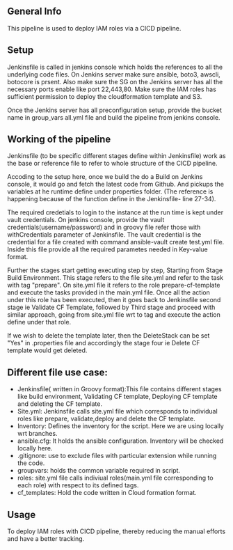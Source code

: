 ## General Info
This pipeline is used to deploy IAM roles via a CICD pipeline.  

## Setup
Jenkinsfile is called in jenkins console which holds the references to all the underlying code files.
On Jenkins server make sure ansible, boto3, awscli, botocore is prsent. Also make sure the SG on the Jenkins server has all the necessary ports enable like  port 22,443,80. Make sure the IAM roles has sufficient permission to deploy the cloudformation template and S3. 

Once the Jenkins server has all preconfiguration setup, provide the bucket name in group_vars all.yml file and build the pipeline from jenkins console. 

## Working of the pipeline
Jenkinsfile  (to be specific different stages define within Jenkinsfile) work as the base or reference file to refer to whole structure of the CICD pipeline.

Accoding to the setup here, once we build the do a Build on Jenkins console, it would go and fetch the latest code from Github. And pickups the variables at he runtime define under properties folder. 
(The reference is happening because of the function define in the Jenkinsfile- line 27-34).

The required credetials to login to the instance at the run time is kept under vault credentials. On jenkins console, provide the vault credentials(username/password) and in groovy file refer those with withCredentials parameter of Jenkinsfile. The vault credential is the credential for a file created with command ansible-vault create test.yml file. Inside this file provide all the required parametes needed in Key-value format.

Further the stages start getting executing step by step, Starting from Stage Build Environment. This stage refers to the file site.yml and refer to the task with tag "prepare". On site.yml file it refers to the role prepare-cf-template and execute the tasks provided in the main.yml file. 
Once all the action under this role has been executed, then it goes back to Jenkinsfile second stage ie Validate CF Template, followed by Third stage and proceed with similar approach, going from site.yml file wrt to tag and execute the action define under that role.

If we wish to delete the template later, then the DeleteStack can be set "Yes" in .properties file and accordingly the stage four ie Delete CF template would get deleted.

## Different file use case:
* Jenkinsfile( written in Groovy format):This file contains different stages like build environment, Validating CF template, Deploying CF template and deleting the CF template.
* Site.yml: Jenkinsfile calls site.yml file which corresponds to individual roles like prepare, validate,deploy and delete the CF template.
* Inventory: Defines the inventory for the script. Here we are using locally wrt branches.
* ansible.cfg: It holds the ansible configuration. Inventory will be checked locally here.
* .gitignore: use to exclude files with particular extension while running the code.
* groupvars: holds the common variable required in script.
* roles: site.yml file calls indiviual roles(main.yml file corresponding to each role) with respect to its defined tags.
* cf_templates: Hold the code written in Cloud formation format.

## Usage
To deploy IAM roles with CICD pipeline, thereby reducing the manual efforts and  have a better tracking.
